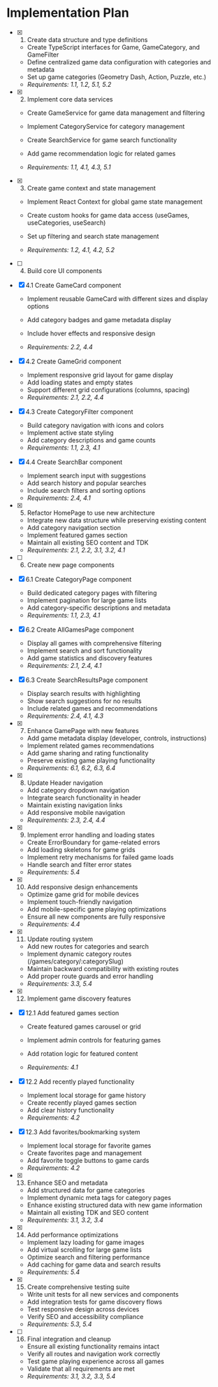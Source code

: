 # Implementation Plan

- [x] 1. Create data structure and type definitions



  - Create TypeScript interfaces for Game, GameCategory, and GameFilter
  - Define centralized game data configuration with categories and metadata
  - Set up game categories (Geometry Dash, Action, Puzzle, etc.)
  - _Requirements: 1.1, 1.2, 5.1, 5.2_





- [x] 2. Implement core data services






  - Create GameService for game data management and filtering
  - Implement CategoryService for category management
  - Create SearchService for game search functionality



  - Add game recommendation logic for related games
  - _Requirements: 1.1, 4.1, 4.3, 5.1_


- [x] 3. Create game context and state management




  - Implement React Context for global game state management
  - Create custom hooks for game data access (useGames, useCategories, useSearch)


  - Set up filtering and search state management


  - _Requirements: 1.2, 4.1, 4.2, 5.2_



- [ ] 4. Build core UI components
- [x] 4.1 Create GameCard component










  - Implement reusable GameCard with different sizes and display options


  - Add category badges and game metadata display
  - Include hover effects and responsive design
  - _Requirements: 2.2, 4.4_






- [x] 4.2 Create GameGrid component















  - Implement responsive grid layout for game display
  - Add loading states and empty states
  - Support different grid configurations (columns, spacing)
  - _Requirements: 2.1, 2.2, 4.4_

- [x] 4.3 Create CategoryFilter component











  - Build category navigation with icons and colors
  - Implement active state styling
  - Add category descriptions and game counts
  - _Requirements: 1.1, 2.3, 4.1_

- [x] 4.4 Create SearchBar component







  - Implement search input with suggestions
  - Add search history and popular searches
  - Include search filters and sorting options
  - _Requirements: 2.4, 4.1_

- [x] 5. Refactor HomePage to use new architecture











  - Integrate new data structure while preserving existing content
  - Add category navigation section
  - Implement featured games section
  - Maintain all existing SEO content and TDK
  - _Requirements: 2.1, 2.2, 3.1, 3.2, 4.1_

- [ ] 6. Create new page components
- [x] 6.1 Create CategoryPage component














  - Build dedicated category pages with filtering
  - Implement pagination for large game lists
  - Add category-specific descriptions and metadata
  - _Requirements: 1.1, 2.3, 4.1_

- [x] 6.2 Create AllGamesPage component


  - Display all games with comprehensive filtering
  - Implement search and sort functionality
  - Add game statistics and discovery features
  - _Requirements: 2.1, 2.4, 4.1_

- [x] 6.3 Create SearchResultsPage component


  - Display search results with highlighting
  - Show search suggestions for no results
  - Include related games and recommendations
  - _Requirements: 2.4, 4.1, 4.3_

- [x] 7. Enhance GamePage with new features


  - Add game metadata display (developer, controls, instructions)
  - Implement related games recommendations
  - Add game sharing and rating functionality
  - Preserve existing game playing functionality
  - _Requirements: 6.1, 6.2, 6.3, 6.4_

- [x] 8. Update Header navigation


  - Add category dropdown navigation
  - Integrate search functionality in header
  - Maintain existing navigation links
  - Add responsive mobile navigation
  - _Requirements: 2.3, 2.4, 4.4_

- [x] 9. Implement error handling and loading states


  - Create ErrorBoundary for game-related errors
  - Add loading skeletons for game grids
  - Implement retry mechanisms for failed game loads
  - Handle search and filter error states
  - _Requirements: 5.4_

- [x] 10. Add responsive design enhancements


  - Optimize game grid for mobile devices
  - Implement touch-friendly navigation
  - Add mobile-specific game playing optimizations
  - Ensure all new components are fully responsive
  - _Requirements: 4.4_

- [x] 11. Update routing system















































  - Add new routes for categories and search
  - Implement dynamic category routes (/games/category/:categorySlug)
  - Maintain backward compatibility with existing routes
  - Add proper route guards and error handling
  - _Requirements: 3.3, 5.4_

- [x] 12. Implement game discovery features















- [x] 12.1 Add featured games section













  - Create featured games carousel or grid


  - Implement admin controls for featuring games
  - Add rotation logic for featured content
  - _Requirements: 4.1_

- [x] 12.2 Add recently played functionality
  - Implement local storage for game history
  - Create recently played games section
  - Add clear history functionality
  - _Requirements: 4.2_

- [x] 12.3 Add favorites/bookmarking system
  - Implement local storage for favorite games
  - Create favorites page and management
  - Add favorite toggle buttons to game cards
  - _Requirements: 4.2_

- [x] 13. Enhance SEO and metadata
  - Add structured data for game categories
  - Implement dynamic meta tags for category pages
  - Enhance existing structured data with new game information
  - Maintain all existing TDK and SEO content
  - _Requirements: 3.1, 3.2, 3.4_

- [x] 14. Add performance optimizations
  - Implement lazy loading for game images
  - Add virtual scrolling for large game lists
  - Optimize search and filtering performance
  - Add caching for game data and search results
  - _Requirements: 5.4_

- [x] 15. Create comprehensive testing suite
  - Write unit tests for all new services and components
  - Add integration tests for game discovery flows
  - Test responsive design across devices
  - Verify SEO and accessibility compliance
  - _Requirements: 5.3, 5.4_

- [ ] 16. Final integration and cleanup
  - Ensure all existing functionality remains intact
  - Verify all routes and navigation work correctly
  - Test game playing experience across all games
  - Validate that all requirements are met
  - _Requirements: 3.1, 3.2, 3.3, 5.4_
